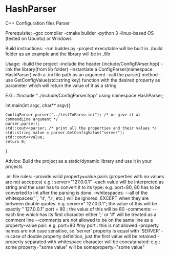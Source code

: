 # HashParser
C++ Configuration files Parser

Prerequisite:
-gcc compiler
-cmake builder
-python 3
-linux-based OS (tested on Ubuntu) or Windows


Build instructions:
-run builder.py
-project executable will be built in ./build folder as an example
    and the library will be in ./lib

Usage:
-build the project
-include the header (include/ConfigPArser.hpp)
-link the library(from lib folder)
-instantiate a ConfigParser(namespace HashParser) with a .ini file path as an argument
-call the parse() method
-use GetConfigValue(std::string key) function with the desired property as parameter which will return the value of it as a string

E.G.:
#include "../include/ConfigParser.hpp"
using namespace HashParser;

int main(int argc, char** argv){

    ConfigParser parser("../testToParse.ini"); /* or give it as commandLine argument */
    parser.parse();
    std::cout<<parser; /* print all the properties and their values */
    std::string value = parser.GetConfigValue("server");
    std::cout<<value;
    return 0;
}

Advice: Build the project as a static/dynamic library and use it in your projects


.ini file rules:
-provide valid property=value pairs (properties with no values are not acceptes) 
        e.g.: server="127.0.0.1"
-each value will be interpreted as string and the user has to convert it to its type: e.g. port=80, 80 has to be converted to int after the parsing is done.
-whitespaces: --all of the whitespaces(' ', '\t', '\r', etc.) will be ignored, EXCEPT when they are between double quotes. 
                 e.g. server="   127.0.0.1"; the value of this will be exactly "   127.0.0.1"
                        port =     80        ; the value of this will be 80
-comments:  --each line which has its first character either ';' or '#' will be treated as a comment line
            --comments are not allowed to be on the same line as a property-value pair: e.g. port=80 #my port : this is not allowed
-property names are not case sensitive, so 'server' property is equal with 'SERVER'
-in case of double property definition, just the first value will be retained
-property separated with whitespace character will be concatanated: e.g.: some property="some value" will be someproperty="some value"
